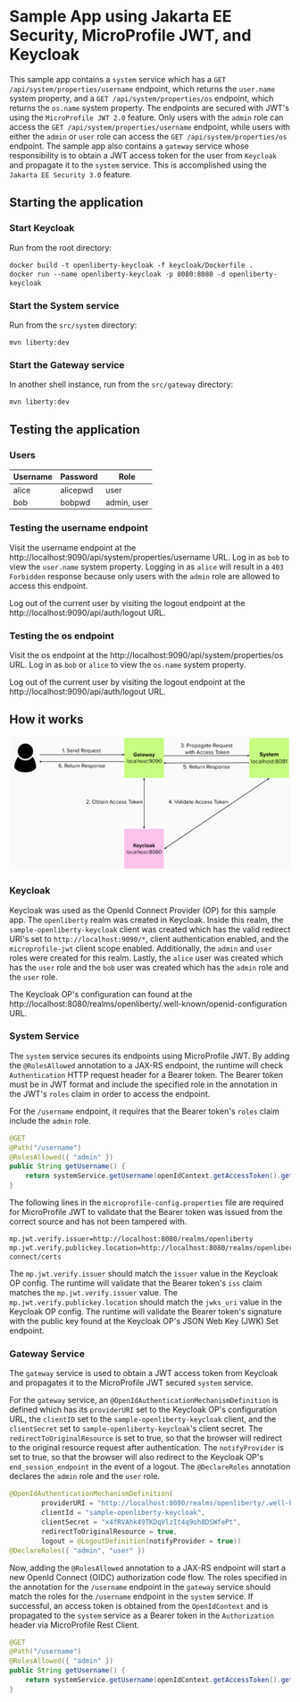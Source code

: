 # Sample App using Jakarta EE Security, MicroProfile JWT, and Keycloak

This sample app contains a `system` service which has a `GET /api/system/properties/username` endpoint, which returns the `user.name` system property, and a `GET /api/system/properties/os` endpoint, which returns the `os.name` system property. The endpoints are secured with JWT's using the `MicroProfile JWT 2.0` feature. Only users with the `admin` role can access the `GET /api/system/properties/username` endpoint, while users with either the `admin` or `user` role can access the `GET /api/system/properties/os` endpoint. The sample app also contains a `gateway` service whose responsibility is to obtain a JWT access token for the user from `Keycloak` and propagate it to the `system` service. This is accomplished using the `Jakarta EE Security 3.0` feature.

## Starting the application

### Start Keycloak

Run from the root directory:

```
docker build -t openliberty-keycloak -f keycloak/Dockerfile .
docker run --name openliberty-keycloak -p 8080:8080 -d openliberty-keycloak
```

### Start the System service

Run from the `src/system` directory:

```
mvn liberty:dev
```

### Start the Gateway service

In another shell instance, run from the `src/gateway` directory:

```
mvn liberty:dev
```

## Testing the application

### Users

| Username   | Password   | Role        |
| ---------- | ---------- | ----------- |
| alice      | alicepwd   | user        |
| bob        | bobpwd     | admin, user |

### Testing the username endpoint

Visit the username endpoint at the http://localhost:9090/api/system/properties/username URL. Log in as `bob` to view the `user.name` system property. Logging in as `alice` will result in a `403 Forbidden` response because only users with the `admin` role are allowed to access this endpoint.

Log out of the current user by visiting the logout endpoint at the http://localhost:9090/api/auth/logout URL.

### Testing the os endpoint

Visit the os endpoint at the http://localhost:9090/api/system/properties/os URL. Log in as `bob` or `alice` to view the `os.name` system property.

Log out of the current user by visiting the logout endpoint at the http://localhost:9090/api/auth/logout URL.

## How it works

![Token propagation diagram](/assets/diagram.png)

### Keycloak

Keycloak was used as the OpenId Connect Provider (OP) for this sample app. The `openliberty` realm was created in Keycloak. Inside this realm, the `sample-openliberty-keycloak` client was created which has the valid redirect URI's set to `http://localhost:9090/*`, client authentication enabled, and the `microprofile-jwt` client scope enabled. Additionally, the `admin` and `user` roles were created for this realm. Lastly, the `alice` user was created which has the `user` role and the `bob` user was created which has the `admin` role and the `user` role.

The Keycloak OP's configuration can found at the http://localhost:8080/realms/openliberty/.well-known/openid-configuration URL.

### System Service

The `system` service secures its endpoints using MicroProfile JWT. By adding the `@RolesAllowed` annotation to a JAX-RS endpoint, the runtime will check `Authentication` HTTP request header for a Bearer token. The Bearer token must be in JWT format and include the specified role in the annotation in the JWT's `roles` claim in order to access the endpoint.

For the `/username` endpoint, it requires that the Bearer token's `roles` claim include the `admin` role.

```java
@GET
@Path("/username")
@RolesAllowed({ "admin" })
public String getUsername() {
    return systemService.getUsername(openIdContext.getAccessToken().getToken());
}
```

The following lines in the `microprofile-config.properties` file are required for MicroProfile JWT to validate that the Bearer token was issued from the correct source and has not been tampered with.

```properties
mp.jwt.verify.issuer=http://localhost:8080/realms/openliberty
mp.jwt.verify.publickey.location=http://localhost:8080/realms/openliberty/protocol/openid-connect/certs
```

The `mp.jwt.verify.issuer` should match the `issuer` value in the Keycloak OP config. The runtime will validate that the Bearer token's `iss` claim matches the `mp.jwt.verify.issuer` value. The `mp.jwt.verify.publickey.location` should match the `jwks_uri` value in the Keycloak OP config. The runtime will validate the Bearer token's signature with the public key found at the Keycloak OP's JSON Web Key (JWK) Set endpoint.

### Gateway Service

The `gateway` service is used to obtain a JWT access token from Keycloak and propagates it to the MicroProfile JWT secured `system` service.

For the `gateway` service, an `@OpenIdAuthenticationMechanismDefinition` is defined which has its `providerURI` set to the Keycloak OP's configuration URL, the `clientID` set to the `sample-openliberty-keycloak` client, and the `clientSecret` set to `sample-openliberty-keycloak`'s client secret. The `redirectToOriginalResource` is set to true, so that the browser will redirect to the original resource request after authentication. The `notifyProvider` is set to true, so that the browser will also redirect to the Keycloak OP's `end_session_endpoint` in the event of a logout. The `@DeclareRoles` annotation declares the `admin` role and the `user` role.

```java
@OpenIdAuthenticationMechanismDefinition(
        providerURI = "http://localhost:8080/realms/openliberty/.well-known/openid-configuration",
        clientId = "sample-openliberty-keycloak",
        clientSecret = "x4fRVAhk49TKDqVlzIt4q9oh8DSWfePt",
        redirectToOriginalResource = true,
        logout = @LogoutDefinition(notifyProvider = true))
@DeclareRoles({ "admin", "user" })
```

Now, adding the `@RolesAllowed` annotation to a JAX-RS endpoint will start a new OpenId Connect (OIDC) authorization code flow. The roles specified in the annotation for the `/username` endpoint in the `gateway` service should match the roles for the `/username` endpoint in the `system` service. If successful, an access token is obtained from the `OpenIdContext` and is propagated to the `system` service as a Bearer token in the `Authorization` header via MicroProfile Rest Client.

```java
@GET
@Path("/username")
@RolesAllowed({ "admin" })
public String getUsername() {
    return systemService.getUsername(openIdContext.getAccessToken().getToken());
}
```
